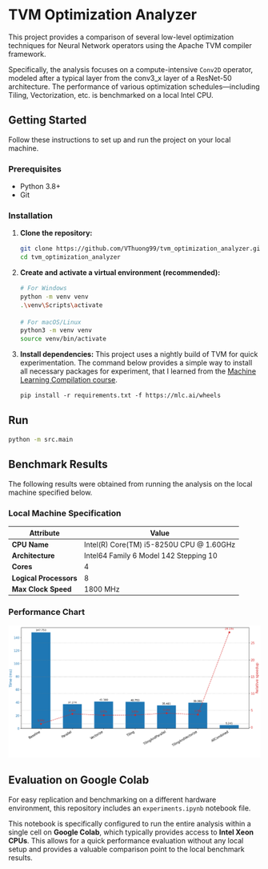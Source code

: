 # TVM Optimization Analyzer

This project provides a comparison of several low-level optimization techniques for Neural Network operators using the Apache TVM compiler framework.

Specifically, the analysis focuses on a compute-intensive `Conv2D` operator, modeled after a typical layer from the conv3_x layer of a ResNet-50 architecture. The performance of various optimization schedules—including Tiling, Vectorization, etc. is benchmarked on a local Intel CPU.

## Getting Started

Follow these instructions to set up and run the project on your local machine.

### Prerequisites

-   Python 3.8+
-   Git

### Installation

1.  **Clone the repository:**
    ```bash
    git clone https://github.com/VThuong99/tvm_optimization_analyzer.git
    cd tvm_optimization_analyzer
    ```

2.  **Create and activate a virtual environment (recommended):**
    ```bash
    # For Windows
    python -m venv venv
    .\venv\Scripts\activate

    # For macOS/Linux
    python3 -m venv venv
    source venv/bin/activate
    ```

3.  **Install dependencies:**
    This project uses a nightly build of TVM for quick experimentation. The command below provides a simple way to install all necessary packages for experiment, that I learned from the [Machine Learning Compilation course](https://mlc-ai.translate.goog/summer22/?_x_tr_sl=en&_x_tr_tl=vi&_x_tr_hl=vi&_x_tr_pto=tc).
    ```
    pip install -r requirements.txt -f https://mlc.ai/wheels
    ```

## Run

```bash
python -m src.main
```

## Benchmark Results

The following results were obtained from running the analysis on the local machine specified below.

### Local Machine Specification

| Attribute               | Value                                         |
| ----------------------- | --------------------------------------------- |
| **CPU Name**            | Intel(R) Core(TM) i5-8250U CPU @ 1.60GHz        |
| **Architecture**        | Intel64 Family 6 Model 142 Stepping 10        |
| **Cores**               | 4                                             |
| **Logical Processors**  | 8                                             |
| **Max Clock Speed**     | 1800 MHz                                      |

### Performance Chart

![Performance Chart](./images/result.png)

## Evaluation on Google Colab

For easy replication and benchmarking on a different hardware environment, this repository includes an `experiments.ipynb` notebook file.

This notebook is specifically configured to run the entire analysis within a single cell on **Google Colab**, which typically provides access to **Intel Xeon CPUs**. This allows for a quick performance evaluation without any local setup and provides a valuable comparison point to the local benchmark results.
